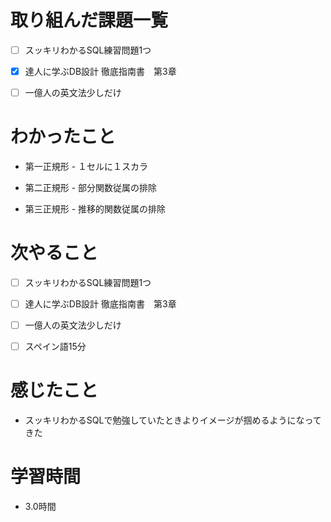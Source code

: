 # 取り組んだ課題一覧

- [ ] スッキリわかるSQL練習問題1つ

- [x] 達人に学ぶDB設計 徹底指南書　第3章

- [ ] 一億人の英文法少しだけ

# わかったこと

- 第一正規形 - １セルに１スカラ

- 第二正規形 - 部分関数従属の排除

- 第三正規形 - 推移的関数従属の排除

# 次やること


- [ ] スッキリわかるSQL練習問題1つ

- [ ] 達人に学ぶDB設計 徹底指南書　第3章

- [ ] 一億人の英文法少しだけ

- [ ] スペイン語15分

# 感じたこと

- スッキリわかるSQLで勉強していたときよりイメージが掴めるようになってきた

# 学習時間

- 3.0時間
